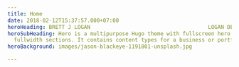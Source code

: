 ```yaml
---
title: Home
date: 2018-02-12T15:37:57.000+07:00
heroHeading: BRETT J LOGAN                                     LOGAN DESIGNS
heroSubHeading: Hero is a multipurpose Hugo theme with fullscreen hero images and
  fullwidth sections. It contains content types for a business or portfolio site.
heroBackground: images/jason-blackeye-1191801-unsplash.jpg

---
```

